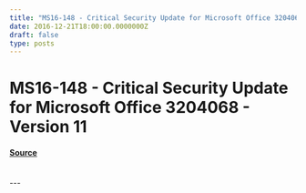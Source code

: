 ```yaml
---
title: "MS16-148 - Critical Security Update for Microsoft Office 3204068 - Version 11"
date: 2016-12-21T18:00:00.0000000Z
draft: false
type: posts
---
```

# MS16-148 - Critical Security Update for Microsoft Office 3204068 - Version 11









#### [Source](https://technet.microsoft.com/en-us/library/security/MS16-148)

<br/>
---
